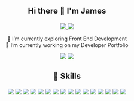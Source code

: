 ## <p align="center">Hi there 👋 I'm James<br/></p>
<p align="center">
  <a href="https://www.linkedin.com/in/james-sutcliffe/" title="Redirect to LinkedIn">
  <img src="https://img.shields.io/badge/LinkedIn-Profile-informational?style=flat&logo=linkedin&logoColor=white&color=0D76A8" />
    </a>
  <a href="https://www.jameshoward.uk/" title="Redirect to Website">
  <img src="https://img.shields.io/badge/-Portfolio-blue" />
 </a>
</p>

<p align="center">
🌱 I’m currently exploring Front End Development<br/>
🔭 I’m currently working on my Developer Portfolio
</p>

<p align="center">
  <img src="https://badges.pufler.dev/visits/jhowards/jhowards" />
  <img src="https://badges.pufler.dev/repos/jhowards" />
</p>

## <p align="center">💼 Skills</p>
<p align="center">
<img src="https://img.shields.io/badge/-JavaScript-blue"/> <img src="https://img.shields.io/badge/-React-blue"/> <img src="https://img.shields.io/badge/-TypeScript-blue"/> <img src="https://img.shields.io/badge/-Redux-blue"/> <img src="https://img.shields.io/badge/-HTML-blue"/> <img src="https://img.shields.io/badge/-CSS-blue"/> <img src="https://img.shields.io/badge/-Git-blue"/> <img src="https://img.shields.io/badge/-Bootstrap-blue"/> <img src="https://img.shields.io/badge/-Next JS-blue"/> <img src="https://img.shields.io/badge/-REST-blue"/> <img src="https://img.shields.io/badge/-Tailwind CSS-blue"/> <img src="https://img.shields.io/badge/-Figma-blue"/> <img src="https://img.shields.io/badge/-Agile-blue"/> <img src="https://img.shields.io/badge/-Scrum-blue"/> <img src="https://img.shields.io/badge/-Trello-blue"/> <img src="https://img.shields.io/badge/-Vercel-blue"/>
</p>

<br/>
